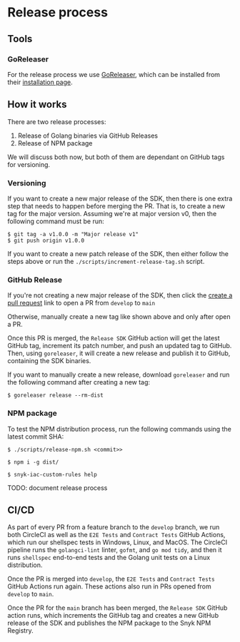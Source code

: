 # Release process

## Tools

### GoReleaser

For the release process we use [GoReleaser](https://goreleaser.com/), which can be installed from their [installation page](https://goreleaser.com/install/).

## How it works

There are two release processes:
1. Release of Golang binaries via GitHub Releases
2. Release of NPM package

We will discuss both now, but both of them are dependant on GitHub tags for versioning.

### Versioning

If you want to create a new major release of the SDK, then there is one extra step that needs to happen before merging the PR. That is, to create a new tag for the major version. Assuming we're at major version v0, then the following command must be run:
```
$ git tag -a v1.0.0 -m "Major release v1"
$ git push origin v1.0.0
```

If you want to create a new patch release of the SDK, then either follow the steps above or run the `./scripts/increment-release-tag.sh` script.
### GitHub Release

If you're not creating a new major release of the SDK, then click the [create a pull request][develop-release-pr] link to open a PR from `develop` to `main`

[develop-release-pr]: https://github.com/snyk/snyk-iac-custom-rules/compare/main...develop?expand=1&title=Release%20develop%20to%20production&body=Release%20stable%20to%20production

Otherwise, manually create a new tag like shown above and only after open a PR.

Once this PR is merged, the `Release SDK` GitHub action will get the latest GitHub tag, increment its patch number, and push an updated tag to GitHub. Then, using `goreleaser`, it will create a new release and publish it to GitHub, containing the SDK binaries.

If you want to manually create a new release, download `goreleaser` and run the following command after creating a new tag:
```
$ goreleaser release --rm-dist
```

### NPM package

To test the NPM distribution process, run the following commands using the latest commit SHA:
```
$ ./scripts/release-npm.sh <commit>>

$ npm i -g dist/

$ snyk-iac-custom-rules help
```

TODO: document release process

## CI/CD
As part of every PR from a feature branch to the `develop` branch, we run both CircleCI as well as the `E2E Tests` and `Contract Tests` GitHub Actions, which run our shellspec tests in Windows, Linux, and MacOS. The CircleCI pipeline runs the `golangci-lint` linter, `gofmt`, and `go mod tidy`, and then it runs `shellspec` end-to-end tests and the Golang unit tests on a Linux distribution.

Once the PR is merged into `develop`, the `E2E Tests` and `Contract Tests` GitHub Actions run again. These actions also run in PRs opened from `develop` to `main`.

Once the PR for the `main` branch has been merged, the `Release SDK` GitHub action runs, which increments the GitHub tag and creates a new GitHub release of the SDK and publishes the NPM package to the Snyk NPM Registry.

